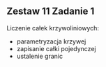 ## Zestaw 11 Zadanie 1

Liczenie całek krzywoliniowych:
- parametryzacja krzywej
- zapisanie całki pojedynczej
- ustalenie granic
